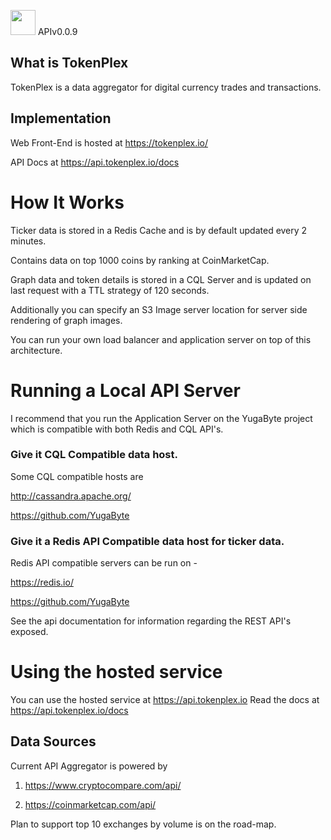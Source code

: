 
<img src="https://lh3.googleusercontent.com/g6lA4U8dAsipJfUxPSL7HJpN_DNnerxTrXDkuZMfoM0Na-kRs-9QWtdep7NjuJ3pVXInXBBOTQHJIwzHUrpuaQzX1XzscfXIRAHcZ5Z-RVZ2mm9gzEEYa5z67z_BZz_oiSRIguhy_dtNG7kNN0LUF6gmiusFA3TdJeiiaOm_cyl4unrDzJLs5_4dkQqh0uIoFrVcBdnKHhIFFz64HR7Ue-6kiwMzaJiJOcQSNmbszq6XbpG0ebtCKZrARuRFIGTJywW1lnqADGdtwCBT-7HOQc3faC03F5VQFx5kLUYsy5fHLz_jcrKNY-I3OcYP0RrII7_45dTQlYmz_nN_A5yTas-VQIWnDEvHcic9J69qdzmPlqLmrOUyAfQw1sjCmauJcIOYNhP6qtNKLoxn1JuXvrum1yZdfZP75xQs3XfjaXrb4nXUX3il4jVqQbEO2zxEx04ALzAWF6loxgAScrHK7H8NP2QWoA0awgFnuibxAyZfTzT6Qo_K2K2K_2T-O097RVX1w78o1jHnlyxAjr14zuUQ67aULfcBDOgK9-FyCRjGNdxC_ik6SbRcY-MHQchWNfiRrEmY7oumiVQG4aZm9l-jWyJWTOEokuSV2Dy7nvzkI49QxHoxDtACWkQkQwruBUx-fC8OCn1YeqBhOWpPOE67se5Hvwk45NM=w132-h156-no" width="40"/> APIv0.0.9

## What is TokenPlex

TokenPlex is a data aggregator for digital currency trades and transactions.

## Implementation

Web Front-End is hosted at https://tokenplex.io/

API Docs at https://api.tokenplex.io/docs

# How It Works

Ticker data is stored in a Redis Cache and is by default updated every 2 minutes.

Contains data on top 1000 coins by ranking at CoinMarketCap.

Graph data and token details is stored in a CQL Server and is updated on last request with a TTL 
strategy of 120 seconds.

Additionally you can specify an S3 Image server location for server side rendering of graph images.

You can run your own load balancer and application server on top of this architecture.

# Running a Local API Server

I recommend that you run the Application Server on the YugaByte project which is compatible with both
Redis and CQL API's.

### Give it CQL Compatible data host.

Some CQL compatible hosts are

http://cassandra.apache.org/

https://github.com/YugaByte


### Give it a Redis API Compatible data host for ticker data.

Redis API compatible servers can be run on -

https://redis.io/

https://github.com/YugaByte


See the api documentation for information regarding the REST API's exposed.

# Using the hosted service

You can use the hosted service at https://api.tokenplex.io
Read the docs at https://api.tokenplex.io/docs

## Data Sources

Current API Aggregator is powered by

1. https://www.cryptocompare.com/api/ 

2. https://coinmarketcap.com/api/

Plan to support top 10 exchanges by volume is on the road-map. 